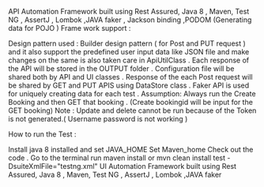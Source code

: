 API Automation Framework built using Rest Assured, Java 8 , Maven, Test NG , AssertJ , Lombok ,JAVA faker , Jackson binding ,PODOM (Generating data for POJO ) Frame work support :

Design pattern used : Builder design pattern ( for Post and PUT request ) and it also support the predefined user input data like JSON file and make changes on the same is also taken care in ApiUtilClass .
Each response of the API will be stored in the OUTPUT folder .
Configuration file will be shared both by API and UI classes .
Response of the each Post request will be shared by GET and PUT APIS using DataStore class .
Faker API is used for uniquely creating data for each test . Assumption:
Always run the Create Booking and then GET that booking . (Create bookingid will be input for the GET booking)
Note : Update and delete cannot be run because of the Token is not generated.( Username password is not working )

How to run the Test :

Install java 8 installed and set JAVA_HOME
Set Maven_home
Check out the code .
Go to the terminal run maven install or mvn clean install test -DsuiteXmlFile="testng.xml" UI Automation Framework built using Rest Assured, Java 8 , Maven, Test NG , AssertJ , Lombok ,JAVA faker
